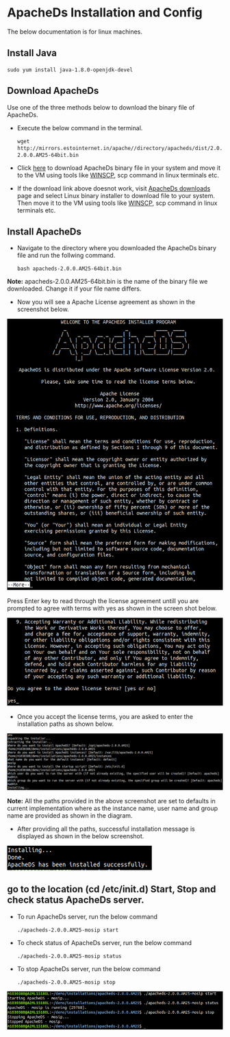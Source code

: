 # ApacheDs Installation and Config

The below documentation is for linux machines.

## Install Java
```
sudo yum install java-1.8.0-openjdk-devel
```

## Download ApacheDs
Use one of the three methods below to download the binary file of ApacheDs.

* Execute the below command in the terminal.
    ```shell
    wget http://mirrors.estointernet.in/apache//directory/apacheds/dist/2.0.0.AM25/apacheds-2.0.0.AM25-64bit.bin
    ```

* Click [here](https://mirrors.estointernet.in/apache//directory/apacheds/dist/2.0.0.AM25/apacheds-2.0.0.AM25-64bit.bin) to download ApacheDs binary file in your system and move it to the VM using tools like [WINSCP](https://winscp.net/eng/download.php), scp command in linux terminals etc.

* If the download link above doesnot work, visit [ApacheDs downloads](https://directory.apache.org/apacheds/downloads.html) page and select Linux binary installer to download file to your system. Then move it to the VM using tools like [WINSCP](//winscp.net/eng/download.php), scp command in linux terminals etc.

## Install ApacheDs

* Navigate to the directory where you downloaded the ApacheDs binary file and run the follwing command.
    ```shell
    bash apacheds-2.0.0.AM25-64bit.bin
    ```
**Note:** apacheds-2.0.0.AM25-64bit.bin is the name of the binary file we downloaded. Change it if your file name differs.

* Now you will see a Apache License agreement as shown in the screenshot below.

![](_images/apache_directory_studio_user_guide/apacheds-installation-1.png)

Press Enter key to read through the license agreement untill you are prompted to agree with terms with yes as shown in the screen shot below.

![](_images/apache_directory_studio_user_guide/apacheds-installation-2.png)

* Once you accept the license terms, you are asked to enter the installation paths as shown below.

![](_images/apache_directory_studio_user_guide/apacheds-installation-3.png)

**Note:** All the paths provided in the above screenshot are set to defaults in current implementation where as the instance name, user name and group name are provided as shown in the diagram.

* After providing all the paths, successful installation message is displayed as shown in the below screenshot.

![](_images/apache_directory_studio_user_guide/apacheds-installation-4.png)


## go to the location (cd /etc/init.d) Start, Stop and check status ApacheDs server.

* To run ApacheDs server, run the below command       
    ```shell
    ./apacheds-2.0.0.AM25-mosip start
    ```

* To check status of ApacheDs server, run the below command
    ```shell
    ./apacheds-2.0.0.AM25-mosip status
    ```

* To stop ApacheDs server, run the below command
    ```shell
    ./apacheds-2.0.0.AM25-mosip stop
    ```

![](_images/apache_directory_studio_user_guide/apacheds-installation-7.png)